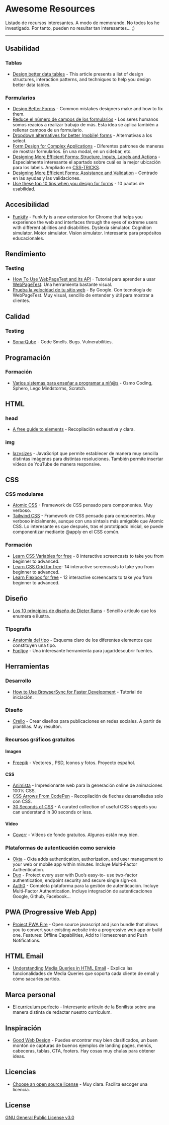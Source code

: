 # Awesome Resources

Listado de recursos interesantes. A modo de memorando. No todos los he investigado. Por tanto, pueden no resultar tan interesantes... ;)

<hr>

<!--
## Índice de contenidos

  <ul>
    <li><a href="#prueba">Prueba</a></li>
  </ul>
-->

## Usabilidad

### Tablas

- [Design better data tables](https://uxdesign.cc/design-better-data-tables-4ecc99d23356) - This article presents a list of design structures, interaction patterns, and techniques to help you design better data tables.

### Formularios

- [Design Better Forms](https://uxdesign.cc/design-better-forms-96fadca0f49c) - Common mistakes designers make and how to fix them.
- [Reduce el número de campos de los formularios](https://www.aunitz.net/tip-4-reducir-campos-formulario/) - Los seres humanos somos reacios a realizar trabajo de más. Esta idea se aplica también a rellenar campos de un formulario.
- [Dropdown alternatives for better (mobile) forms](https://medium.com/@kollinz/dropdown-alternatives-for-better-mobile-forms-53e40d641b53) - Alternativas a los select.
- [Form Design for Complex Applications](https://uxdesign.cc/form-design-for-complex-applications-d8a1d025eba6) - Diferentes patrones de maneras de mostrar formularios. En una modal, en un sidebar, etc.
- [Designing More Efficient Forms: Structure, Inputs, Labels and Actions](https://uxplanet.org/designing-more-efficient-forms-structure-inputs-labels-and-actions-e3a47007114f) - Especialmente interesante el apartado sobre cuál es la mejor ubicación para los labels. Ampliado en [CSS-TRICKS](https://css-tricks.com/label-placement-on-forms/).
- [Designing More Efficient Forms: Assistance and Validation](https://uxplanet.org/designing-more-efficient-forms-assistance-and-validation-f26a5241199d) - Centrado en las ayudas y las validaciones.
- [Use these top 10 tips when you design for forms](https://blog.prototypr.io/use-these-top-10-tips-when-you-design-forms-d095d6e3ab8a) - 10 pautas de usabilidad.

## Accesibilidad

- [Funkify](http://www.funkify.org/) - Funkify is a new extension for Chrome that helps you experience the web and interfaces through the eyes of extreme users with different abilities and disabilities. Dyslexia simulator. Cognition simulator. Motor simulator. Vision simulator. Interesante para propósitos educacionales.

## Rendimiento

### Testing

- [How To Use WebPageTest and its API](https://css-tricks.com/use-webpagetest-api/) - Tutorial para aprender a usar [WebPageTest](https://www.webpagetest.org/). Una herramienta bastante visual.
- [Prueba la velocidad de tu sitio web](https://testmysite.thinkwithgoogle.com/intl/es-es) - By Google. Con tecnología de WebPageTest. Muy visual, sencillo de entender y útil para mostrar a clientes.

## Calidad

### Testing

- [SonarQube](https://www.sonarqube.org/) - Code Smells. Bugs. Vulnerabilities.

## Programación

### Formación

- [Varios sistemas para enseñar a programar a niñ@s](http://www.javiergarzas.com/2018/02/varios-sistemas-para-ensenar-a-programar-a-ninos.html) - Osmo Coding, Sphero, Lego Mindstorms, Scratch.

## HTML

### head

- [A free guide to <head> elements](https://gethead.info/) - Recopilación exhaustiva y clara.

### img

- [lazysizes](https://github.com/aFarkas/lazysizes) - JavaScript que permite establecer de manera muy sencilla distintas imágenes para distintas resoluciones. También permite insertar vídeos de YouTube de manera responsive.

## CSS

### CSS modulares

- [Atomic CSS](https://acss.io/) - Framework de CSS pensado para componentes. Muy verboso.
- [Tailwind CSS](https://tailwindcss.com/) - Framework de CSS pensado para componentes. Muy verboso inicialmente, aunque con una sintaxis más amigable que Atomic CSS. Lo interesante es que después, tras el prototipado inicial, se puede componentizar mediante @apply en el CSS común.

### Formación

- [Learn CSS Variables for free](https://scrimba.com/g/gcssvariables) - 8 interactive screencasts to take you from beginner to advanced.
- [Learn CSS Grid for free](https://scrimba.com/g/gR8PTE)- 14 interactive screencasts to take you from beginner to advanced.
- [Learn Flexbox for free](https://scrimba.com/g/gflexbox) - 12 interactive screencasts to take you from beginner to advanced.

## Diseño

- [Los 10 principios de diseño de Dieter Rams](https://www.linkedin.com/pulse/los-10-principios-de-dise%C3%B1o-dieter-rams-christian-irack/) - Sencillo artículo que los enumera e ilustra.

### Tipografía

- [Anatomía del tipo](http://letrascalvas.blogspot.com.es/2015/12/ud-4-post-de-teoria.html) - Esquema claro de los diferentes elementos que constituyen una tipo.
- [Fontjoy](http://fontjoy.com/) - Una interesante herramienta para jugar/descubrir fuentes.

## Herramientas

### Desarrollo

- [How to Use BrowserSync for Faster Development](https://scotch.io/tutorials/how-to-use-browsersync-for-faster-development) - Tutorial de iniciación.

### Diseño

- [Crello](https://crello.com/es/) - Crear diseños para publicaciones en redes sociales. A partir de plantillas. Muy resultón.

### Recursos gráficos gratuitos

#### Imagen
- [Freepik](https://www.freepik.es/) - Vectores , PSD, Iconos y fotos. Proyecto español.

#### CSS
- [Animista](http://animista.net/) - Impresionante web para la generación online de animaciones 100% CSS.
- [CSS Arrows From CodePen](https://freebiesupply.com/blog/css-arrows/) - Recopilación de flechas desarrolladas solo con CSS.
- [30 Seconds of CSS](https://atomiks.github.io/30-seconds-of-css/) - A curated collection of useful CSS snippets you can understand in 30 seconds or less.

#### Vídeo
- [Coverr](https://coverr.co/) - Vídeos de fondo gratuitos. Algunos están muy bien.

### Plataformas de autenticación como servicio

- [Okta](https://developer.okta.com/) - Okta adds authentication, authorization, and user management to your web or mobile app within minutes. Incluye Multi-Factor Authentication.
- [Duo](https://duo.com/) - Protect every user with Duo’s easy-to- use two-factor authentication, endpoint security and secure single sign-on.
- [Auth0](https://auth0.com/) - Completa plataforma para la gestión de autenticación. Incluye Multi-Factor Authentication. Incluye integración de autenticaciones Google, Github, Facebook...

## PWA (Progressive Web App)

- [Project PWA Fire](https://pwafire.org/developer/) - Open source javascript and json bundle that allows you to convert your existing website into a progressive web app or build one. Features: Offline Capabilities, Add to Homescreen and Push Notifications.

## HTML Email

- [Understanding Media Queries in HTML Email](https://litmus.com/blog/understanding-media-queries-in-html-email) - Explica las funcionalidades de Media Queries que soporta cada cliente de email y cómo sacarles partido.

## Marca personal

- [El currículum perfecto](https://mailchi.mp/bonillaware/el-curriculum-perfecto?e=1c748833c8) - Interesante artículo de la Bonilista sobre una manera distinta de redactar nuestro currículum.

## Inspiración

- [Good Web Design](http://www.goodweb.design/) - Puedes encontrar muy bien clasificados, un buen montón de capturas de buenos ejemplos de landing pages, menús, cabeceras, tablas, CTA, footers. Hay cosas muy chulas para obtener ideas.

## Licencias

- [Choose an open source license](https://choosealicense.com/) - Muy clara. Facilita escoger una licencia.

## License

[GNU General Public License v3.0](https://choosealicense.com/licenses/gpl-3.0/)

